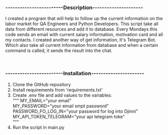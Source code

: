 <h3>------------------------Description---------------------</h3>

<p>
I created a program that will help to follow up the
current information on the labor market for QA Engineers and Python Developers.
This script take all data from different resources and add it to database.
Every Mondays this code sends an email with current salary information,
motivation card and all my contacts. I created another way of get 
information, It's Telegram Bot. Which also take all current information from database
and when a certain command is called, it sends the result into the chat.

</p>
<br>








<h3>------------------------Installation----------------------</h3>

<ol>
<li>Clone the GitHub repository </li>
<li>Install requirements from 'requirements.txt'</li>
<li>Create .env file and add values to the variables:</li>
"""
MY_EMAIL="your email"<br>
MY_PASSWORD="your email smpt password"<br>
PASSWORD_FO_LOG_IN="your password for log into Djinni"<br>
MY_API_TOKEN_TELEGRAM="your api telegram toke"<br>
"""
<li>Run the script in main.py</li>
</ol>






